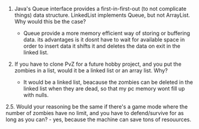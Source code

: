 1. Java's Queue interface provides a first-in-first-out (to not complicate things) data structure. LinkedList implements Queue, but not ArrayList. Why would this be the case?

	- Queue provide a more memory efficient way of storing or buffering data. its advantages is it dosnt have to wait for available space in order to insert data it shifts it and deletes the data on exit in the linked list.

2. If you have to clone PvZ for a future hobby project, and you put the zombies in a list, would it be a linked list or an array list.  Why?

	- It would be a linked list, beacause the zombies can be deleted in the linked list when they are dead, so that my pc memory wont fill up with nulls.

2.5. Would your reasoning be the same if there's a game mode where the number of zombies have no limit, and you have to defend/survive for as long as you can?
	- yes, because the machine can save tons of resouurces.
